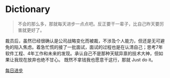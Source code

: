 # Dictionary
> 不会的那么多，那就每天进步一点点吧。反正要干一辈子，比自己昨天要厉害就更好了。

裁员后，虽然已经很确认是公司战略变化而被裁，不涉及个人能力，但还是无可避免的陷入焦虑。着急忙慌的接了一批面试，面试的过程也是在认清自己；思考7年软件工程、4年工作和未来的发现。承认自己不是那种天赋异禀的技术大神，但如果让我现在放弃也绝不甘心。 既然不拿钱我也愿意干这行，那就 Just do it。 

[每日进步](https://github.com/NnnLillian/Dictionary/blob/main/ChangeLog.md)
